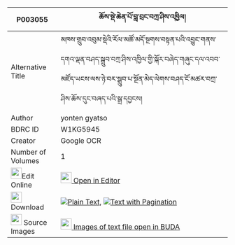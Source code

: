 |P003055|ཆོས་སྡེ་ཆེན་པོ་བླ་བྲང་བཀྲ་ཤིས་འཁྱིལ། 
| --- | --- 
|Alternative Title |མཁས་གྲུབ་འབུམ་སྡེའི་རོལ་མཚོ་མདོ་སྔགས་བསྟན་པའི་འབྱུང་གནས་དགའ་ལྡན་བཤད་སྒྲུབ་བཀྲ་ཤིས་འཁྱིལ་གྱི་སྐོར་བཞེད་གཞུང་དལ་འབབ་མཛོད་ཡངས་ལས་ཉེ་བར་སྒྲུབ་པ་སྔོན་མེད་ལེགས་བཤད་ངོ་མཚར་བཀྲ་ཤིས་ཆོས་དུང་བཞད་པའི་སྒྲ་དབྱངས།
|Author| yonten gyatso
|BDRC ID | W1KG5945
|Creator | Google OCR
|Number of Volumes| 1
|<img width="25" src="https://img.icons8.com/color/25/000000/edit-property.png">Edit Online| [<img width="25" src="https://avatars.githubusercontent.com/u/45091458?s=200&v=4"> Open in Editor](http://editor.openpecha.org/P003055)
|<img width="25" src="https://img.icons8.com/fluent/48/000000/download-2.png"/>  Download | [![](https://img.icons8.com/color/20/000000/txt.png)Plain Text](https://github.com/Openpecha/P003055/releases/download/v1/chode_chenpo_labrang_tashi_khy_plain_P003055.zip), [![](https://img.icons8.com/color/20/000000/txt.png)Text with Pagination](https://github.com/Openpecha/P003055/releases/download/v1/chode_chenpo_labrang_tashi_khy_pages_P003055.zip)
|<img width="25" src="https://img.icons8.com/plasticine/100/000000/pictures-folder.png"/>  Source Images | [<img width="25" src="https://library.bdrc.io/icons/BUDA-small.svg"> Images of text file open in BUDA](https://library.bdrc.io/show/bdr:W1KG5945)